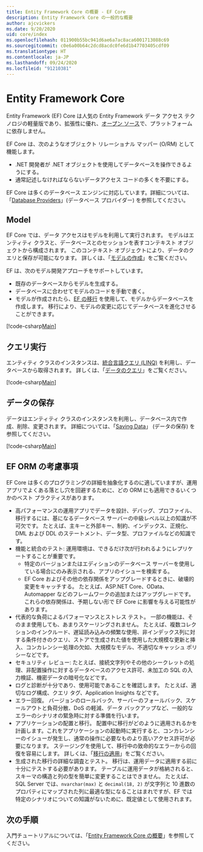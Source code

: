 ```yaml
---
title: Entity Framework Core の概要 - EF Core
description: Entity Framework Core の一般的な概要
author: ajcvickers
ms.date: 9/20/2020
uid: core/index
ms.openlocfilehash: 011900b55bc941d6ae6a7ac8aca6001713088c69
ms.sourcegitcommit: c0e6a00b64c2dcd8acdc0fe6d1b47703405cdf09
ms.translationtype: HT
ms.contentlocale: ja-JP
ms.lasthandoff: 09/24/2020
ms.locfileid: "91210381"
---
```

# <a name="entity-framework-core"></a>Entity Framework Core

Entity Framework (EF) Core は人気の Entity Framework データ アクセス テクノロジの軽量版であり、拡張性に優れ、[オープン ソース](https://github.com/aspnet/EntityFrameworkCore)で、プラットフォームに依存しません。

EF Core は、次のようなオブジェクト リレーショナル マッパー (O/RM) として機能します。

* .NET 開発者が .NET オブジェクトを使用してデータベースを操作できるようにする。
* 通常記述しなければならないデータアクセス コードの多くを不要にする。

EF Core は多くのデータベース エンジンに対応しています。詳細については、「[Database Providers](xref:core/providers/index)」(データベース プロバイダー) を参照してください。

## <a name="the-model"></a>Model

EF Core では、データ アクセスはモデルを利用して実行されます。 モデルはエンティティ クラスと、データベースとのセッションを表すコンテキスト オブジェクトから構成されます。 このコンテキスト オブジェクトにより、データのクエリと保存が可能になります。 詳しくは、「[モデルの作成](xref:core/modeling/index)」をご覧ください。

EF は、次のモデル開発アプローチをサポートしています。

* 既存のデータベースからモデルを生成する。
* データベースに合わせてモデルのコードを手動で書く。
* モデルが作成されたら、[EF の移行](xref:core/managing-schemas/migrations/index) を使用して、モデルからデータベースを作成します。 移行により、モデルの変更に応じてデータベースを進化させることができます。

[!code-csharp[Main](../../samples/core/Intro/Model.cs)]

## <a name="querying"></a>クエリ実行

エンティティ クラスのインスタンスは、[統合言語クエリ (LINQ)](/dotnet/csharp/programming-guide/concepts/linq/) を利用し、データベースから取得されます。 詳しくは、「[データのクエリ](xref:core/querying/index)」をご覧ください。

[!code-csharp[Main](../../samples/core/Intro/Program.cs#Querying)]

## <a name="saving-data"></a>データの保存

データはエンティティ クラスのインスタンスを利用し、データベース内で作成、削除、変更されます。 詳細については、「[Saving Data](xref:core/saving/index)」 (データの保存) を参照してください。

[!code-csharp[Main](../../samples/core/Intro/Program.cs#SavingData)]

## <a name="ef-orm-considerations"></a>EF ORM の考慮事項

EF Core は多くのプログラミングの詳細を抽象化するのに適していますが、運用アプリでよくある落とし穴を回避するために、どの ORM にも適用できるいくつかのベスト プラクティスがあります。

 - 高パフォーマンスの運用アプリでデータを設計、デバッグ、プロファイル、移行するには、基になるデータベース サーバーの中級レベル以上の知識が不可欠です。 たとえば、主キーと外部キー、制約、インデックス、正規化、DML および DDL のステートメント、データ型、プロファイルなどの知識です。
- 機能と統合のテスト: 運用環境は、できるだけ次が行われるようにレプリケートすることが重要です。
  - 特定のバージョンまたはエディションのデータベース サーバーを使用している場合にのみ表示される、アプリのイシューを検索する。
  - EF Core およびその他の依存関係をアップグレードするときに、破壊的変更をキャッチする。 たとえば、ASP.NET Core、OData、Automapper などのフレームワークの追加またはアップグレードです。 これらの依存関係は、予期しない形で EF Core に影響を与える可能性があります。
- 代表的な負荷によるパフォーマンスとストレス テスト。 一部の機能は、そのまま使用しても、あまりスケーリングされません。 たとえば、複数コレクションのインクルード、遅延読み込みの頻繁な使用、非インデックス列に対する条件付きのクエリ、ストアで生成された値を使用した大規模な更新と挿入、コンカレンシー処理の欠如、大規模なモデル、不適切なキャッシュ ポリシーなどです。
- セキュリティ レビュー: たとえば、接続文字列やその他のシークレットの処理、非配置操作に対するデータベースのアクセス許可、未加工の SQL の入力検証、機密データの暗号化などです。
- ログと診断が十分であり、使用可能であることを確認します。 たとえば、適切なログ構成、クエリ タグ、Application Insights などです。
- エラー回復。 バージョンのロールバック、サーバーのフォールバック、スケールアウトと負荷分散、DoS の軽減、データ バックアップなど、一般的なエラーのシナリオの緊急時に対する準備を行います。
- アプリケーションの配置と移行。 配置中に移行がどのように適用されるかを計画します。これをアプリケーションの起動時に実行すると、コンカレンシーのイシューが発生し、通常の操作に必要なものより高いアクセス許可が必要になります。 ステージングを使用して、移行中の致命的なエラーからの回復を容易にします。 詳しくは、「[移行の適用](xref:core/managing-schemas/migrations/applying)」をご覧ください。
- 生成された移行の詳細な調査とテスト。 移行は、運用データに適用する前に十分にテストする必要があります。 テーブルに運用データが格納されると、スキーマの構造と列の型を簡単に変更することはできません。 たとえば、SQL Server では、`nvarchar(max)` と `decimal(18, 2)` が文字列と 10 進数のプロパティにマップされた列に最適な型になることはまれですが、EF では特定のシナリオについての知識がないために、既定値として使用されます。

## <a name="next-steps"></a>次の手順

入門チュートリアルについては、「[Entity Framework Core の概要](xref:core/get-started/index)」を参照してください。
